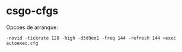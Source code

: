 # csgo-cfgs
Opcoes de arranque:
```
-novid -tickrate 128 -high -d3d9ex1 -freq 144 -refresh 144 +exec autoexec.cfg
```
